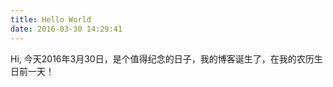 ```yaml
---
title: Hello World
date: 2016-03-30 14:29:41
---
```


Hi, 今天2016年3月30日，是个值得纪念的日子，我的博客诞生了，在我的农历生日前一天！
